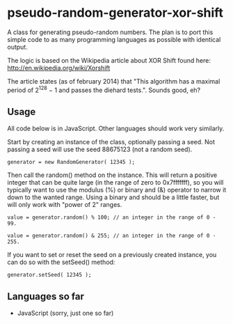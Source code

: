 pseudo-random-generator-xor-shift
=================================

A class for generating pseudo-random numbers. The plan is to port this simple code to as many programming languages as possible with identical output.

The logic is based on the Wikipedia article about XOR Shift found here: http://en.wikipedia.org/wiki/Xorshift

The article states (as of february 2014) that "This algorithm has a maximal period of 2<sup>128</sup> − 1 and passes the diehard tests.". Sounds good, eh?

Usage
-----

All code below is in JavaScript. Other languages should work very similarly.

Start by creating an instance of the class, optionally passing a seed. Not passing a seed will use the seed 88675123 (not a random seed).

	generator = new RandomGenerator( 12345 );

Then call the random() method on the instance. This will return a positive integer that can be quite large (in the range of zero to 0x7fffffff), so you will typically want to use the modulus (%) or binary and (&) operator to narrow it down to the wanted range. Using a binary and should be a little faster, but will only work with "power of 2" ranges.

	value = generator.random() % 100; // an integer in the range of 0 - 99.

	value = generator.random() & 255; // an integer in the range of 0 - 255. 

If you want to set or reset the seed on a previously created instance, you can do so with the setSeed() method:

	generator.setSeed( 12345 );

Languages so far
----------------

- JavaScript (sorry, just one so far)